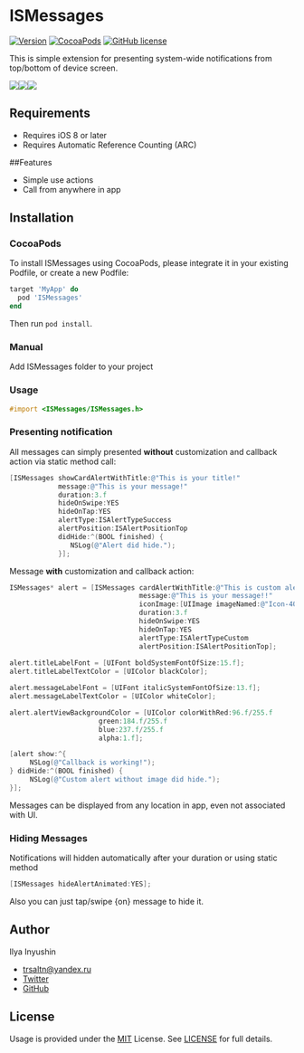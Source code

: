 # ISMessages
[![Version](https://img.shields.io/github/release/ilyainyushin/ISMessages.svg)](https://github.com/ilyainyushin/ISMessages/releases/latest/)
[![CocoaPods](https://img.shields.io/cocoapods/v/ISMessages.svg)](https://cocoapods.org/pods/ISMessages)
[![GitHub license](https://img.shields.io/badge/license-MIT-blue.svg)](https://raw.githubusercontent.com/ilyainyushin/ISMessages/master/LICENSE)

This is simple extension for presenting system-wide notifications from top/bottom of device screen.

<img src="https://i.imgur.com/EJn2r0u.png"><img src="https://i.imgur.com/EbSHVOL.png"><img src="https://i.imgur.com/F3d875B.png">


## Requirements

- Requires iOS 8 or later
- Requires Automatic Reference Counting (ARC)

##Features

- Simple use actions
- Call from anywhere in app

## Installation

### CocoaPods
To install ISMessages using CocoaPods, please integrate it in your existing Podfile, or create a new Podfile:

```ruby
target 'MyApp' do
  pod 'ISMessages'
end
```
Then run `pod install`.

### Manual

Add ISMessages folder to your project 


### Usage
```objective-c
#import <ISMessages/ISMessages.h>
```
### Presenting notification

All messages can simply presented **without** customization and callback action via static method call:
```objective-c
[ISMessages showCardAlertWithTitle:@"This is your title!" 
            message:@"This is your message!"  
            duration:3.f 
            hideOnSwipe:YES 
            hideOnTap:YES 
            alertType:ISAlertTypeSuccess 
            alertPosition:ISAlertPositionTop 
	    	didHide:^(BOOL finished) {
               NSLog(@"Alert did hide.");
            }];
```
Message **with** customization and callback action:
```objective-c
ISMessages* alert = [ISMessages cardAlertWithTitle:@"This is custom alert with callback"
                                message:@"This is your message!!"
                                iconImage:[UIImage imageNamed:@"Icon-40"]
                                duration:3.f
                                hideOnSwipe:YES
                                hideOnTap:YES
                                alertType:ISAlertTypeCustom
                                alertPosition:ISAlertPositionTop];
				
alert.titleLabelFont = [UIFont boldSystemFontOfSize:15.f];
alert.titleLabelTextColor = [UIColor blackColor];

alert.messageLabelFont = [UIFont italicSystemFontOfSize:13.f];
alert.messageLabelTextColor = [UIColor whiteColor];

alert.alertViewBackgroundColor = [UIColor colorWithRed:96.f/255.f 
					  green:184.f/255.f 
					  blue:237.f/255.f 
					  alpha:1.f];

[alert show:^{
     NSLog(@"Callback is working!");
} didHide:^(BOOL finished) {
     NSLog(@"Custom alert without image did hide.");
}];				
```

Messages can be displayed from any location in app, even not associated with UI. 

### Hiding Messages

Notifications will hidden automatically after your duration or using static method
```objective-c
[ISMessages hideAlertAnimated:YES];
```
Also you can just tap/swipe {on} message to hide it.

## Author
Ilya Inyushin

- <a href="mailto:trsaltn@yandex.ru">trsaltn@yandex.ru</a>
- <a href="http://twitter.com/trsaltn">Twitter</a>
- <a href="http://github.com/ilyainyushin">GitHub</a>

## License

Usage is provided under the <a href="http://opensource.org/licenses/MIT" target="_blank">MIT</a> License. See <a href="https://github.com/ilyainyushin/ISMEssages/blob/master/LICENSE">LICENSE</a> for full details.

